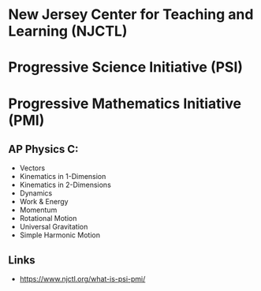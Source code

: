 

# New Jersey Center for Teaching and Learning (NJCTL)
# Progressive Science Initiative (PSI)
# Progressive Mathematics Initiative (PMI)

## AP Physics C:
- Vectors
- Kinematics in 1-Dimension
- Kinematics in 2-Dimensions
- Dynamics
- Work & Energy
- Momentum
- Rotational Motion
- Universal Gravitation
- Simple Harmonic Motion


## Links
- https://www.njctl.org/what-is-psi-pmi/

